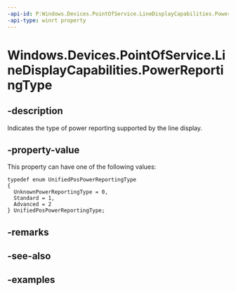 ```yaml
---
-api-id: P:Windows.Devices.PointOfService.LineDisplayCapabilities.PowerReportingType
-api-type: winrt property
---
```


<!-- Property syntax.
public UnifiedPosPowerReportingType PowerReportingType { get; }
-->

# Windows.Devices.PointOfService.LineDisplayCapabilities.PowerReportingType

## -description
Indicates the type of power reporting supported by the line display.

## -property-value
This property can have one of the following values:

```CSharp
typedef enum UnifiedPosPowerReportingType
{
  UnknownPowerReportingType = 0,
  Standard = 1,
  Advanced = 2
} UnifiedPosPowerReportingType;
```
## -remarks

## -see-also

## -examples
